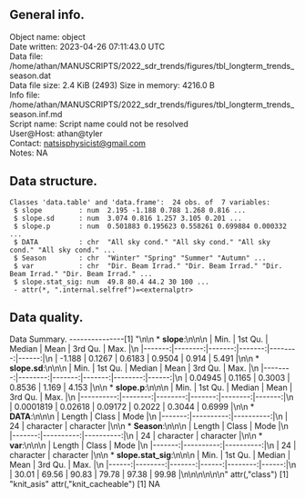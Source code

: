 <!-- This is a markdown file. -->


 General info.
---------------

Object name:    object      
Date written:   2023-04-26 07:11:43.0 UTC  
Data file:      /home/athan/MANUSCRIPTS/2022_sdr_trends/figures/tbl_longterm_trends_season.dat      
Data file size: 2.4 KiB (2493) 
Size in memory: 4216.0 B      
Info file:      /home/athan/MANUSCRIPTS/2022_sdr_trends/figures/tbl_longterm_trends_season.inf.md      
Script name:    Script name could not be resolved      
User@Host:      athan@tyler   
Contact:        <natsisphysicist@gmail.com>      
Notes:          NA      


 Data structure.
-----------------

```
Classes 'data.table' and 'data.frame':	24 obs. of  7 variables:
 $ slope         : num  2.195 -1.188 0.788 1.268 0.816 ...
 $ slope.sd      : num  3.074 0.816 1.257 3.105 0.201 ...
 $ slope.p       : num  0.501883 0.195623 0.558261 0.699884 0.000332 ...
 $ DATA          : chr  "All sky cond." "All sky cond." "All sky cond." "All sky cond." ...
 $ Season        : chr  "Winter" "Spring" "Summer" "Autumn" ...
 $ var           : chr  "Dir. Beam Irrad." "Dir. Beam Irrad." "Dir. Beam Irrad." "Dir. Beam Irrad." ...
 $ slope.stat_sig: num  49.8 80.4 44.2 30 100 ...
 - attr(*, ".internal.selfref")=<externalptr> 
```


 Data quality.
---------------
 Data Summary.
---------------[1] "\n\n  * **slope**:\n\n\n    |   Min. | 1st Qu. | Median |   Mean | 3rd Qu. |  Max. |\n    |-------:|--------:|-------:|-------:|--------:|------:|\n    | -1.188 |  0.1267 | 0.6183 | 0.9504 |   0.914 | 5.491 |\n\n  * **slope.sd**:\n\n\n    |    Min. | 1st Qu. | Median |   Mean | 3rd Qu. |  Max. |\n    |--------:|--------:|-------:|-------:|--------:|------:|\n    | 0.04945 |  0.1165 | 0.3003 | 0.8536 |   1.169 | 4.153 |\n\n  * **slope.p**:\n\n\n    |      Min. | 1st Qu. |  Median |   Mean | 3rd Qu. |   Max. |\n    |----------:|--------:|--------:|-------:|--------:|-------:|\n    | 0.0001819 | 0.02618 | 0.09172 | 0.2022 |  0.3044 | 0.6999 |\n\n  * **DATA**:\n\n\n    | Length |     Class |      Mode |\n    |-------:|----------:|----------:|\n    |     24 | character | character |\n\n  * **Season**:\n\n\n    | Length |     Class |      Mode |\n    |-------:|----------:|----------:|\n    |     24 | character | character |\n\n  * **var**:\n\n\n    | Length |     Class |      Mode |\n    |-------:|----------:|----------:|\n    |     24 | character | character |\n\n  * **slope.stat_sig**:\n\n\n    |  Min. | 1st Qu. | Median |  Mean | 3rd Qu. |  Max. |\n    |------:|--------:|-------:|------:|--------:|------:|\n    | 30.01 |   69.56 |  90.83 | 79.78 |   97.38 | 99.98 |\n\n\n<!-- end of list -->\n\n\n"
attr(,"class")
[1] "knit_asis"
attr(,"knit_cacheable")
[1] NA
